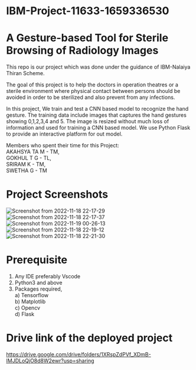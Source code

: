 # IBM-Project-11633-1659336530 
# **A Gesture-based Tool for Sterile Browsing of Radiology Images**

This repo is our project which was done under the guidance of IBM-Nalaiya Thiran Scheme.

The goal of this project is to help the doctors in operation theatres or a sterile environment where physical contact between persons should be avoided in order to be sterilized and also prevent from any infections.

In this project, We train and test a CNN based model to recognize the hand gesture. The training data include images that captures the hand gestures showing 0,1,2,3,4 and 5. The image is resized without much loss of information and used for training a CNN based model. We use Python Flask to provide an interactive platform for out model.

Members who spent their time for this Project: <br>
    AKAHSYA TA M - TM, <br>
    GOKHUL T G - TL, <br>
    SRIRAM K - TM, <br>
    SWETHA G - TM  <br>
    
 # Project Screenshots
    
![Screenshot from 2022-11-18 22-17-29](https://user-images.githubusercontent.com/84320534/202771746-d1b7fa11-505a-4d79-973b-6bb36dd38b8a.png)
![Screenshot from 2022-11-18 22-17-37](https://user-images.githubusercontent.com/84320534/202771755-912872eb-57b3-49e7-90d8-ac46492dda1d.png)
![Screenshot from 2022-11-19 00-26-13](https://user-images.githubusercontent.com/84320534/202781724-c58eacf8-3a9d-4cf0-8217-0447d9eb880c.png)
![Screenshot from 2022-11-18 22-19-12](https://user-images.githubusercontent.com/84320534/202771767-2639ce5c-fb82-45c7-aaa7-046f509ef8da.png)
![Screenshot from 2022-11-18 22-21-30](https://user-images.githubusercontent.com/84320534/202771770-8bf39e2a-4620-4e1d-a4a0-58d51f936f94.png)

# Prerequisite
1. Any IDE preferably Vscode
2. Python3 and above
3. Packages required, <br>
    a) Tensorflow <br>
    b) Matplotlib <br>
    c) Opencv <br>
    d) Flask <br>
    
# Drive link of the deployed project
https://drive.google.com/drive/folders/1XRspZdPVf_XDmB-IMJDLoQjO8d8W2ewr?usp=sharing
